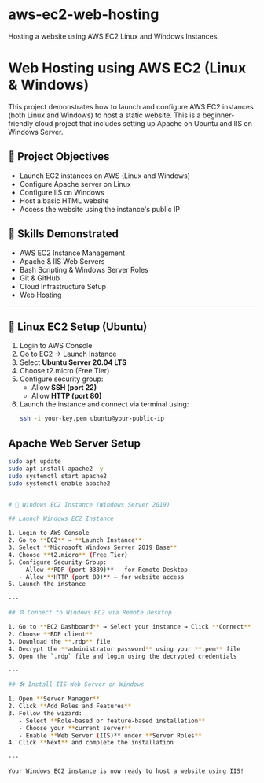 # aws-ec2-web-hosting
Hosting a website using AWS EC2 Linux and Windows Instances.


# Web Hosting using AWS EC2 (Linux & Windows)

This project demonstrates how to launch and configure AWS EC2 instances (both Linux and Windows) to host a static website. This is a beginner-friendly cloud project that includes setting up Apache on Ubuntu and IIS on Windows Server.

## 🎯 Project Objectives

- Launch EC2 instances on AWS (Linux and Windows)
- Configure Apache server on Linux
- Configure IIS on Windows
- Host a basic HTML website
- Access the website using the instance's public IP
  
## 🧠 Skills Demonstrated

- AWS EC2 Instance Management
- Apache & IIS Web Servers
- Bash Scripting & Windows Server Roles
- Git & GitHub
- Cloud Infrastructure Setup
- Web Hosting

---

## 🐧 Linux EC2 Setup (Ubuntu)

1. Login to AWS Console
2. Go to EC2 → Launch Instance
3. Select **Ubuntu Server 20.04 LTS**
4. Choose t2.micro (Free Tier)
5. Configure security group:
   - Allow **SSH (port 22)**
   - Allow **HTTP (port 80)**
6. Launch the instance and connect via terminal using:
   ```bash
   ssh -i your-key.pem ubuntu@your-public-ip
   
## Apache Web Server Setup

```bash
sudo apt update
sudo apt install apache2 -y
sudo systemctl start apache2
sudo systemctl enable apache2


# 🔹 Windows EC2 Instance (Windows Server 2019)

## Launch Windows EC2 Instance

1. Login to AWS Console
2. Go to **EC2** → **Launch Instance**
3. Select **Microsoft Windows Server 2019 Base**
4. Choose **t2.micro** (Free Tier)
5. Configure Security Group:
   - Allow **RDP (port 3389)** – for Remote Desktop
   - Allow **HTTP (port 80)** – for website access
6. Launch the instance

---

## ⚙️ Connect to Windows EC2 via Remote Desktop

1. Go to **EC2 Dashboard** → Select your instance → Click **Connect**
2. Choose **RDP client**
3. Download the **.rdp** file
4. Decrypt the **administrator password** using your **.pem** file
5. Open the `.rdp` file and login using the decrypted credentials

---

## 🛠️ Install IIS Web Server on Windows

1. Open **Server Manager**
2. Click **Add Roles and Features**
3. Follow the wizard:
   - Select **Role-based or feature-based installation**
   - Choose your **current server**
   - Enable **Web Server (IIS)** under **Server Roles**
4. Click **Next** and complete the installation

---

Your Windows EC2 instance is now ready to host a website using IIS!

